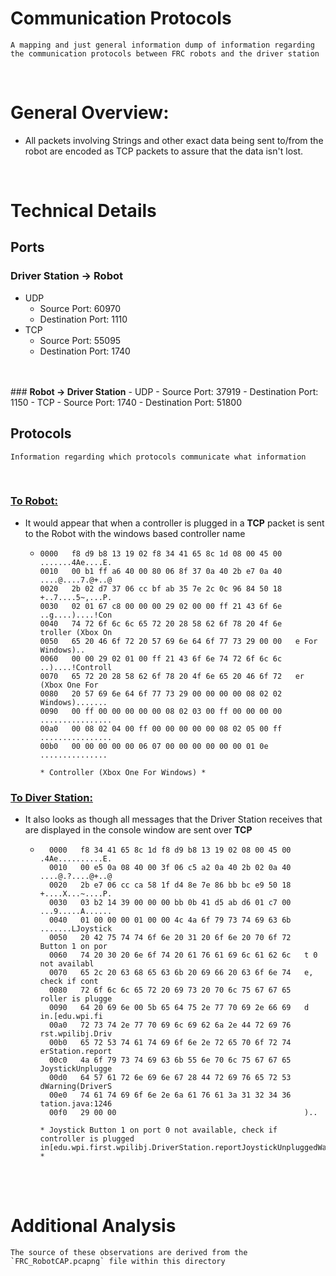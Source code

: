 # Communication Protocols
    A mapping and just general information dump of information regarding the communication protocols between FRC robots and the driver station
<br>

# General Overview:
- All packets involving Strings and other exact data being sent to/from the robot are encoded as TCP packets to assure that the data isn't lost.

<br>

# Technical Details

## Ports

### <b>Driver Station -> Robot</b>
- UDP
    - Source Port: 60970
    - Destination Port: 1110
- TCP
    - Source Port: 55095
    - Destination Port: 1740
<br>
<br>
### <b>Robot -> Driver Station</b>
- UDP
    - Source Port: 37919
    - Destination Port: 1150
- TCP
    - Source Port:  1740
    - Destination Port: 51800
<br>

## Protocols
    Information regarding which protocols communicate what information
<br>

### <u>To Robot:</u>
- It would appear that when a controller is plugged in a **TCP** packet is sent to the Robot with the windows based controller name
  - ```
    0000   f8 d9 b8 13 19 02 f8 34 41 65 8c 1d 08 00 45 00   .......4Ae....E.
    0010   00 b1 ff a6 40 00 80 06 8f 37 0a 40 2b e7 0a 40   ....@....7.@+..@
    0020   2b 02 d7 37 06 cc bf ab 35 7e 2c 0c 96 84 50 18   +..7....5~,...P.
    0030   02 01 67 c8 00 00 00 29 02 00 00 ff 21 43 6f 6e   ..g....)....!Con
    0040   74 72 6f 6c 6c 65 72 20 28 58 62 6f 78 20 4f 6e   troller (Xbox On
    0050   65 20 46 6f 72 20 57 69 6e 64 6f 77 73 29 00 00   e For Windows)..
    0060   00 00 29 02 01 00 ff 21 43 6f 6e 74 72 6f 6c 6c   ..)....!Controll
    0070   65 72 20 28 58 62 6f 78 20 4f 6e 65 20 46 6f 72   er (Xbox One For
    0080   20 57 69 6e 64 6f 77 73 29 00 00 00 00 08 02 02    Windows).......
    0090   00 ff 00 00 00 00 00 08 02 03 00 ff 00 00 00 00   ................
    00a0   00 08 02 04 00 ff 00 00 00 00 00 08 02 05 00 ff   ................
    00b0   00 00 00 00 00 06 07 00 00 00 00 00 00 01 0e      ...............

    * Controller (Xbox One For Windows) *
    ```
### <u>To Diver Station:</u>
- It also looks as though all messages that the Driver Station receives that are displayed in the console window are sent over **TCP**
    - ```
        0000   f8 34 41 65 8c 1d f8 d9 b8 13 19 02 08 00 45 00   .4Ae..........E.
        0010   00 e5 0a 08 40 00 3f 06 c5 a2 0a 40 2b 02 0a 40   ....@.?....@+..@
        0020   2b e7 06 cc ca 58 1f d4 8e 7e 86 bb bc e9 50 18   +....X...~....P.
        0030   03 b2 14 39 00 00 00 bb 0b 41 d5 ab d6 01 c7 00   ...9.....A......
        0040   01 00 00 00 01 00 00 4c 4a 6f 79 73 74 69 63 6b   .......LJoystick
        0050   20 42 75 74 74 6f 6e 20 31 20 6f 6e 20 70 6f 72    Button 1 on por
        0060   74 20 30 20 6e 6f 74 20 61 76 61 69 6c 61 62 6c   t 0 not availabl
        0070   65 2c 20 63 68 65 63 6b 20 69 66 20 63 6f 6e 74   e, check if cont
        0080   72 6f 6c 6c 65 72 20 69 73 20 70 6c 75 67 67 65   roller is plugge
        0090   64 20 69 6e 00 5b 65 64 75 2e 77 70 69 2e 66 69   d in.[edu.wpi.fi
        00a0   72 73 74 2e 77 70 69 6c 69 62 6a 2e 44 72 69 76   rst.wpilibj.Driv
        00b0   65 72 53 74 61 74 69 6f 6e 2e 72 65 70 6f 72 74   erStation.report
        00c0   4a 6f 79 73 74 69 63 6b 55 6e 70 6c 75 67 67 65   JoystickUnplugge
        00d0   64 57 61 72 6e 69 6e 67 28 44 72 69 76 65 72 53   dWarning(DriverS
        00e0   74 61 74 69 6f 6e 2e 6a 61 76 61 3a 31 32 34 36   tation.java:1246
        00f0   29 00 00                                          )..

      * Joystick Button 1 on port 0 not available, check if controller is plugged in[edu.wpi.first.wpilibj.DriverStation.reportJoystickUnpluggedWarning(DriverStation.java:1246) *
      ```
<br>
<br>

# Additional Analysis 
    The source of these observations are derived from the `FRC_RobotCAP.pcapng` file within this directory
